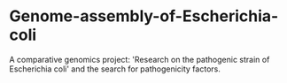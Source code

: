 # Genome-assembly-of-Escherichia-coli
A comparative genomics project: 'Research on the pathogenic strain of Escherichia coli' and the search for pathogenicity factors.

